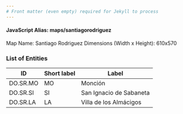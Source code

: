 ```yaml
---
# Front matter (even empty) required for Jekyll to process
---
```


#### JavaScript Alias: maps/santiagorodriguez

Map Name: Santiago Rodriguez
Dimensions (Width x Height): 610x570





### List of Entities

ID | Short label | Label
---|---|---|
DO.SR.MO|MO|Monción
DO.SR.SI|SI|San Ignacio de Sabaneta
DO.SR.LA|LA|Villa de los Almácigos